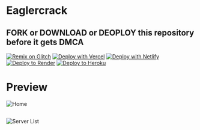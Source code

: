 # Eaglercrack
## FORK or DOWNLOAD or DEOPLOY this repository before it gets DMCA
[![Remix on Glitch](https://binbashbanana.github.io/deploy-buttons/buttons/remade/glitch.svg)](https://glitch.com/edit/#!/import/github/eaglercrack/eaglercrack.github.io)
[![Deploy with Vercel](https://binbashbanana.github.io/deploy-buttons/buttons/remade/vercel.svg)](https://vercel.com/new/clone?repository-url=https%3A%2F%2Fgithub.com%2Feaglercrack%2Feaglercrack.github.io)
[![Deploy with Netlify](https://binbashbanana.github.io/deploy-buttons/buttons/remade/netlify.svg)](https://app.netlify.com/start/deploy?repository=https://github.com/eaglercrack/eaglercrack.github.io)
[![Deploy to Render](https://binbashbanana.github.io/deploy-buttons/buttons/remade/render.svg)](https://render.com/deploy?repo=https://github.com/eaglercrack/eaglercrack.github.io)
[![Deploy to Heroku](https://binbashbanana.github.io/deploy-buttons/buttons/remade/heroku.svg)](https://heroku.com/deploy/?template=https://github.com/eaglercrack/eaglercrack.github.io)

# Preview
![Home](https://media.discordapp.net/attachments/1175970362278813843/1196488294624661595/image.png?ex=65b7cf8f&is=65a55a8f&hm=a25cf14abb1d6c6ddae0b7fbcd13a793d7e47a45755af1ec1818389fabde6454&=&format=webp&quality=lossless&width=897&height=403)
##
![Server List](https://media.discordapp.net/attachments/1175970362278813843/1197255121885733065/image.png?ex=65ba99b8&is=65a824b8&hm=b32d6af5caa839b5c220afeeda297221c56f509eaad7548b9c142de8bf698b2d&=&format=webp&quality=lossless&width=881&height=403)


